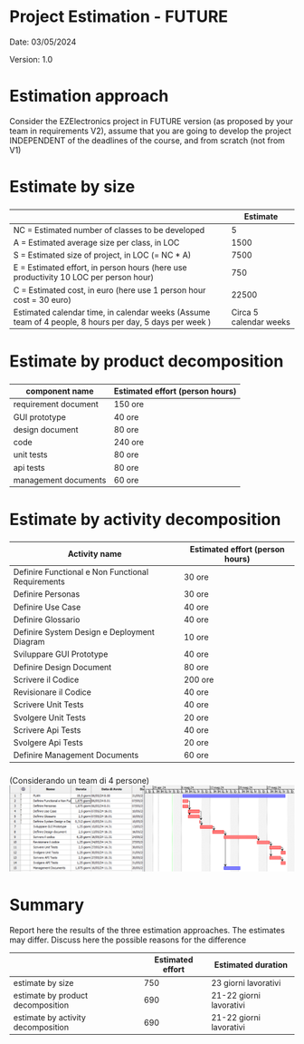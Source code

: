 # Project Estimation - FUTURE
Date: 03/05/2024

Version: 1.0


# Estimation approach
Consider the EZElectronics  project in FUTURE version (as proposed by your team in requirements V2), assume that you are going to develop the project INDEPENDENT of the deadlines of the course, and from scratch (not from V1)
# Estimate by size
### 
|             | Estimate                        |             
| ----------- | ------------------------------- |  
| NC =  Estimated number of classes to be developed   |             5                |             
|  A = Estimated average size per class, in LOC       |                1500           | 
| S = Estimated size of project, in LOC (= NC * A) | 7500 |
| E = Estimated effort, in person hours (here use productivity 10 LOC per person hour)  |           750                           |   
| C = Estimated cost, in euro (here use 1 person hour cost = 30 euro) | 22500| 
| Estimated calendar time, in calendar weeks (Assume team of 4 people, 8 hours per day, 5 days per week ) |       Circa 5 calendar weeks              |               

# Estimate by product decomposition
### 
|         component name    | Estimated effort (person hours)   |             
| ----------- | ------------------------------- | 
|requirement document    | 150 ore |
| GUI prototype | 40 ore |
|design document | 80 ore|
|code |240 ore|
| unit tests | 80 ore|
| api tests |80 ore |
| management documents  | 60 ore|



# Estimate by activity decomposition
### 
|         Activity name    | Estimated effort (person hours)   |             
| ----------- | ------------------------------- | 
| Definire Functional e Non Functional Requirements | 30 ore |
| Definire Personas | 30 ore | 
| Definire Use Case | 40 ore |
| Definire Glossario | 40 ore |
| Definire System Design e Deployment Diagram | 10 ore |
| Sviluppare GUI Prototype | 40 ore |
| Definire Design Document | 80 ore |
| Scrivere il Codice | 200 ore |
| Revisionare il Codice | 40 ore |
| Scrivere Unit Tests | 40 ore |
| Svolgere Unit Tests | 20 ore |
| Scrivere Api Tests | 40 ore |
| Svolgere Api Tests | 20 ore |
| Definire Management Documents | 60 ore |
###
(Considerando un team di 4 persone)
![alt text](resources/Ganttv2.png)


# Summary

Report here the results of the three estimation approaches. The  estimates may differ. Discuss here the possible reasons for the difference

|             | Estimated effort                        |   Estimated duration |          
| ----------- | ------------------------------- | ---------------|
| estimate by size |750| 23 giorni lavorativi
| estimate by product decomposition |690| 21-22 giorni lavorativi
| estimate by activity decomposition |690| 21-22 giorni lavorativi




